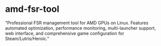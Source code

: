 # amd-fsr-tool
"Professional FSR management tool for AMD GPUs on Linux. Features automated optimization, performance monitoring, multi-launcher support, web interface, and comprehensive game configuration for Steam/Lutris/Heroic."
